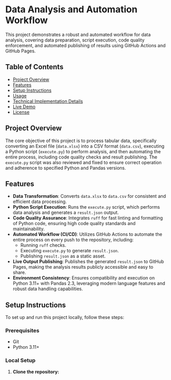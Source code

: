 # Data Analysis and Automation Workflow

This project demonstrates a robust and automated workflow for data analysis, covering data preparation, script execution, code quality enforcement, and automated publishing of results using GitHub Actions and GitHub Pages.

## Table of Contents
- [Project Overview](#project-overview)
- [Features](#features)
- [Setup Instructions](#setup-instructions)
- [Usage](#usage)
- [Technical Implementation Details](#technical-implementation-details)
- [Live Demo](#live-demo)
- [License](#license)

## Project Overview

The core objective of this project is to process tabular data, specifically converting an Excel file (`data.xlsx`) into a CSV format (`data.csv`), executing a Python script (`execute.py`) to perform analysis, and then automating the entire process, including code quality checks and result publishing. The `execute.py` script was also reviewed and fixed to ensure correct operation and adherence to specified Python and Pandas versions.

## Features

*   **Data Transformation**: Converts `data.xlsx` to `data.csv` for consistent and efficient data processing.
*   **Python Script Execution**: Runs the `execute.py` script, which performs data analysis and generates a `result.json` output.
*   **Code Quality Assurance**: Integrates `ruff` for fast linting and formatting of Python code, ensuring high code quality standards and maintainability.
*   **Automated Workflow (CI/CD)**: Utilizes GitHub Actions to automate the entire process on every push to the repository, including:
    *   Running `ruff` checks.
    *   Executing `execute.py` to generate `result.json`.
    *   Publishing `result.json` as a static asset.
*   **Live Output Publishing**: Publishes the generated `result.json` to GitHub Pages, making the analysis results publicly accessible and easy to share.
*   **Environment Consistency**: Ensures compatibility and execution on Python 3.11+ with Pandas 2.3, leveraging modern language features and robust data handling capabilities.

## Setup Instructions

To set up and run this project locally, follow these steps:

### Prerequisites

*   Git
*   Python 3.11+

### Local Setup

1.  **Clone the repository:**